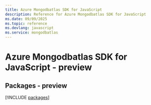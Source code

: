 ```yaml
---
title: Azure Mongodbatlas SDK for JavaScript
description: Reference for Azure Mongodbatlas SDK for JavaScript
ms.date: 09/09/2025
ms.topic: reference
ms.devlang: javascript
ms.service: mongodbatlas
---
```

# Azure Mongodbatlas SDK for JavaScript - preview
## Packages - preview
[!INCLUDE [packages](mongodbatlas-index.md)]